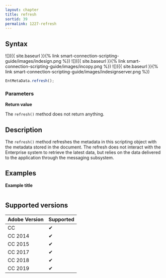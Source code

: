 ```yaml
---
layout: chapter
title: refresh
sortid: 39
permalink: 1227-refresh
---
```

## Syntax

![]({{ site.baseurl }}{% link smart-connection-scripting-guide/images/indesign.png %}) ![]({{ site.baseurl }}{% link smart-connection-scripting-guide/images/incopy.png %}) ![]({{ site.baseurl }}{% link smart-connection-scripting-guide/images/indesignserver.png %})
```javascript
EntMetaData.refresh();
```

### Parameters

**Return value**

The `refresh()` method does not return anything.

## Description

The `refresh()` method refreshes the metadata in this scripting object with the metadata stored in the document. The refresh does not interact with the Enterprise system to retrieve the latest data, but relies on the data delivered to the application through the messaging
subsystem.

## Examples

**Example title**

```javascript
```

## Supported versions

| Adobe Version | Supported |
|---------------|---------|
| CC            | ✔       |
| CC 2014       | ✔       |
| CC 2015       | ✔       |
| CC 2017       | ✔       |
| CC 2018       | ✔       |
| CC 2019       | ✔       |
